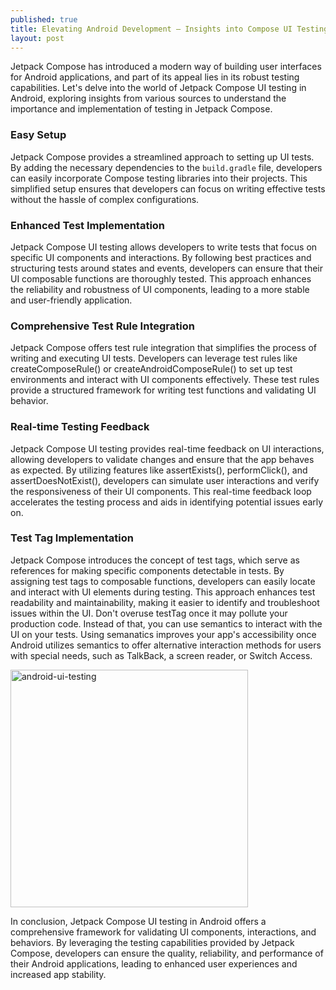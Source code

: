 ```yaml
---
published: true
title: Elevating Android Development – Insights into Compose UI Testing
layout: post
---
```


Jetpack Compose has introduced a modern way of building user interfaces for Android applications, and part of its appeal lies in its robust testing capabilities. Let's delve into the world of Jetpack Compose UI testing in Android, exploring insights from various sources to understand the importance and implementation of testing in Jetpack Compose.

### Easy Setup
Jetpack Compose provides a streamlined approach to setting up UI tests. By adding the necessary dependencies to the `build.gradle` file, developers can easily incorporate Compose testing libraries into their projects. This simplified setup ensures that developers can focus on writing effective tests without the hassle of complex configurations.

### Enhanced Test Implementation
Jetpack Compose UI testing allows developers to write tests that focus on specific UI components and interactions. By following best practices and structuring tests around states and events, developers can ensure that their UI composable functions are thoroughly tested. This approach enhances the reliability and robustness of UI components, leading to a more stable and user-friendly application.

### Comprehensive Test Rule Integration
Jetpack Compose offers test rule integration that simplifies the process of writing and executing UI tests. Developers can leverage test rules like createComposeRule() or createAndroidComposeRule() to set up test environments and interact with UI components effectively. These test rules provide a structured framework for writing test functions and validating UI behavior.

### Real-time Testing Feedback
Jetpack Compose UI testing provides real-time feedback on UI interactions, allowing developers to validate changes and ensure that the app behaves as expected. By utilizing features like assertExists(), performClick(), and assertDoesNotExist(), developers can simulate user interactions and verify the responsiveness of their UI components. This real-time feedback loop accelerates the testing process and aids in identifying potential issues early on.

### Test Tag Implementation
Jetpack Compose introduces the concept of test tags, which serve as references for making specific components detectable in tests. By assigning test tags to composable functions, developers can easily locate and interact with UI elements during testing. This approach enhances test readability and maintainability, making it easier to identify and troubleshoot issues within the UI. 
Don't overuse testTag once it may pollute your production code. Instead of that, you can use semantics to interact with the UI on your tests. Using semanatics improves your app's accessibility once Android utilizes semantics to offer alternative interaction methods for users with special needs, such as TalkBack, a screen reader, or Switch Access.

<img src="http://maikotrindade.github.io/public/img/android-ui-testing.png" width="380" height="380" alt="android-ui-testing"/> 

In conclusion, Jetpack Compose UI testing in Android offers a comprehensive framework for validating UI components, interactions, and behaviors. By leveraging the testing capabilities provided by Jetpack Compose, developers can ensure the quality, reliability, and performance of their Android applications, leading to enhanced user experiences and increased app stability.